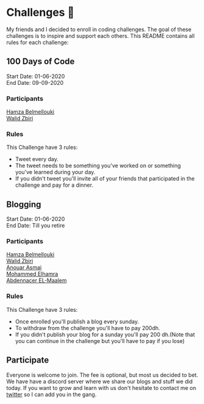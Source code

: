 # Challenges 🚀
My friends and I decided to enroll in coding challenges. The goal of these challenges is to inspire and support each others. This README contains all rules for each challenge:

## 100 Days of Code
Start Date: 01-06-2020  
End Date: 09-09-2020
### Participants
[Hamza Belmellouki](https://twitter.com/HamzaLovesJava)  
[Walid Zbiri](https://twitter.com/ZbiriWalid)
### Rules
This Challenge have 3 rules:  
* Tweet every day. 
* The tweet needs to be something you've worked on or something you've learned during your day.  
* If you didn't tweet you'll invite all of your friends that participated in the challenge and pay for a dinner.

## Blogging
Start Date: 01-06-2020  
End Date: Till you retire
### Participants
[Hamza Belmellouki](https://twitter.com/HamzaLovesJava)  
[Walid Zbiri](https://twitter.com/ZbiriWalid)  
[Anouar Asmai](https://twitter.com/AnouarAsmai)  
[Mohammed Elhamra](https://twitter.com/ElhamraMohamed)  
[Abdennacer EL-Maalem](https://twitter.com/ElhamraMohamed)  
### Rules
This Challenge have 3 rules:  
* Once enrolled you'll publish a blog every sunday. 
* To withdraw from the challenge you'll have to pay 200dh.
* If you didn't publish your blog for a sunday you'll pay 200 dh.(Note that you can continue in the challenge but you'll have to pay if you lose)

## Participate
Everyone is welcome to join. The fee is optional, but most us decided to bet. We have have a discord server where we share our blogs and stuff we did today. If you want to grow and learn with us don't hesitate to contact me on [twitter](https://twitter.com/HamzaLovesJava) so I can add you in the gang.
